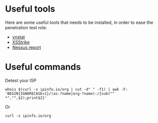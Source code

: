 # Useful tools

Here are some useful tools that needs to be installed, in order to ease the penetration test role:

* [vnstat](https://humdi.net/vnstat/)
* [XSStrike](https://github.com/s0md3v/XSStrike)
* [Nessus report](https://raw.githubusercontent.com/eelsivart/nessus-report-downloader/master/nessus6-report-downloader.rb)

# Useful commands

Detest your ISP

```
whois $(curl -s ipinfo.io/org | cut -d" " -f1) | awk -F: 'BEGIN{IGNORECASE=1}/(as-?name|org-?name):/{sub("^  *","",$2);print$2}'
```
Or
```
curl -s ipinfo.io/org
```
